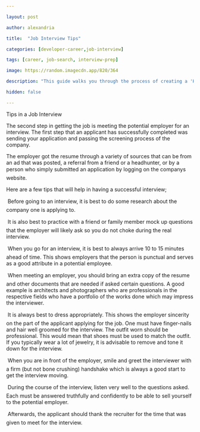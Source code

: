 ```yaml
---

layout: post

author: alexandria

title:  "Job Interview Tips"

categories: [developer-career,job-interview]

tags: [career, job-search, interview-prep]

image: https://random.imagecdn.app/820/364

description: "This guide walks you through the process of creating a 'Hello, World' RESTful web service with Spring."

hidden: false

---
```

Tips in a Job Interview


The second step in getting the job is meeting the potential employer for an interview. The first step that an applicant has successfully completed was sending your application and passing the screening process of the company. 

The employer got the resume through a variety of sources that can be from an ad that was posted, a referral from a friend or a headhunter, or by a person who simply submitted an application by logging on the companys website.  

Here are a few tips that will help in having a successful interview;

	Before going to an interview, it is best to do some research about the company one is applying to. 

	It is also best to practice with a friend or family member mock up questions that the employer will likely ask so you do not choke during the real interview.

	When you go for an interview, it is best to always arrive 10 to 15 minutes ahead of time. This shows employers that the person is punctual and serves as a good attribute in a potential employee.

	When meeting an employer, you should bring an extra copy of the resume and other documents that are needed if asked certain questions. A good example is architects and photographers who are professionals in the respective fields who have a portfolio of the works done which may impress the interviewer.  

	It is always best to dress appropriately. This shows the employer sincerity on the part of the applicant applying for the job. One must have finger-nails and hair well groomed for the interview. The outfit worn should be professional.  This would mean that shoes must be used to match the outfit. If you typically wear a lot of jewelry, it is advisable to remove and tone it down for the interview.

	When you are in front of the employer, smile and greet the interviewer with a firm (but not bone crushing) handshake  which is always a good start to get the interview moving. 

	During the course of the interview, listen very well to the questions asked. Each must be answered truthfully and confidently to be able to sell yourself to the potential employer. 

	Afterwards, the applicant should thank the recruiter for the time that was given to meet for the interview.
